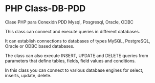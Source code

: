# PHP Class-DB-PDD
Clase PHP para Conexión PDD Mysql, Posgresql, Oracle, ODBC

This class can connect and execute queries in different databases.

It can establish connections to databases of types MySQL, PostgreSQL, Oracle or ODBC based databases.

The class can also execute INSERT, UPDATE and DELETE queries from parameters that define tables, fields, field values and conditions.

In this class you can connect to various database engines for select, inserts, update, delete.